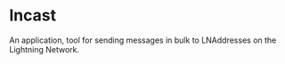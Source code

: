 # lncast
 An application, tool for sending messages in bulk to LNAddresses on the Lightning Network.
